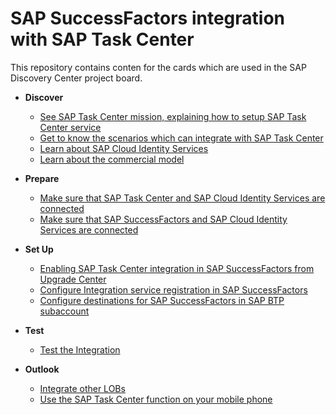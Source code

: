 # SAP SuccessFactors integration with SAP Task Center
This repository contains conten for the cards which are used in the SAP Discovery Center project board.

- **Discover**
    - [See SAP Task Center mission, explaining how to setup SAP Task Center service](Discover-how-to-setup-SAP-Task-Center-service.md)
    - [Get to know the scenarios which can integrate with SAP Task Center](Discover-scenarios-which-can-integrate-with-SAP-Task-Center.md)
	- [Learn about SAP Cloud Identity Services](Discover-SAP-Cloud-Identity-Services.md)
	- [Learn about the commercial model](Discover-Learn-About-Commercial-Model.md)   

- **Prepare**
    - [Make sure that SAP Task Center and SAP Cloud Identity Services are connected](prereq-setup-sap-task-center-and-sap-cloud-identity-services.md)
    - [Make sure that SAP SuccessFactors and SAP Cloud Identity Services are connected](Prereq-SAP-SuccessFactors-and-SAP-Cloud-Identity-Services-are-connected.md)

- **Set Up**
    - [Enabling SAP Task Center integration in SAP SuccessFactors from Upgrade Center](Setup-Enabling-SAP-Task-Center-integration-in-SAP-SuccessFactors-from-Upgrade-Center.md)
    - [Configure Integration service registration in SAP SuccessFactors ](Setup-Configure-Integration-Service-Registration-in-SAP-SuccessFactors.md)
	- [Configure destinations for SAP SuccessFactors in SAP BTP subaccount](Setup-Configure-destinations-for-SAP-SuccessFactors-in-SAP-BTP-subaccount.md)
	
- **Test**
    - [Test the Integration](Test-Integration.md)

- **Outlook**
    - [Integrate other LOBs](Outlook-Other-LoB.md)
    - [Use the SAP Task Center function on your mobile phone](Outlook-TC-on-Mobile.md)
